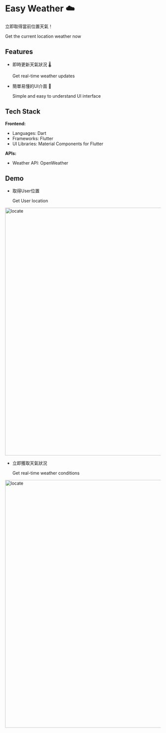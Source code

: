 
# Easy Weather ☁️

立即取得當前位置天氣！

Get the current location weather now


## Features

- 即時更新天氣狀況 🌡️

    Get real-time weather updates
- 簡單易懂的UI介面 📱

    Simple and easy to understand UI interface
## Tech Stack

**Frontend:**
- Languages: Dart
- Frameworks: Flutter
- UI Libraries: Material Components for Flutter

**APIs:**
- Weather API: OpenWeather


## Demo

- 取得User位置

    Get User location

<img src="https://github.com/user-attachments/assets/97d91b09-a76e-4991-bd60-2e50a08ae460" alt="locate" height="800" />

- 立即獲取天氣狀況

    Get real-time weather conditions

<img src="https://github.com/user-attachments/assets/a500e3a8-5c12-41b2-b2c5-850839af13cb" alt="locate" height="800" />
